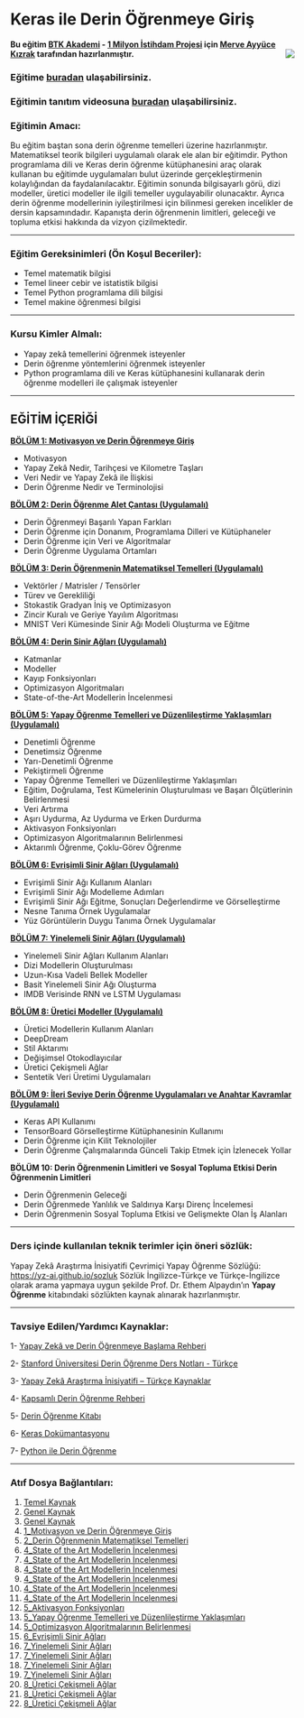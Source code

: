 # Keras ile Derin Öğrenmeye Giriş


**Bu eğitim [BTK Akademi](https://www.btkakademi.gov.tr/portal/cms/hakkimizda) - [1 Milyon İstihdam Projesi](https://1milyonistihdam.hmb.gov.tr/) için [Merve Ayyüce Kızrak](http://www.ayyucekizrak.com/) tarafından hazırlanmıştır.** 
<img align="right" src="https://assets-btkakademi-gov-tr.akamaized.net/api/template/51/client/assets/img/logo.png">

###  Eğitime [buradan](https://www.btkakademi.gov.tr/portal/course/keras-ile-derin-ogrenmeye-giris-10599#!/about) ulaşabilirsiniz.

###  Eğitimin tanıtım videosuna [buradan](https://www.btkakademi.gov.tr/portal/course/deliver/keras-ile-derin-ogrenmeye-giris-10599#!/play) ulaşabilirsiniz.

### Eğitimin Amacı:

Bu eğitim baştan sona derin öğrenme temelleri üzerine hazırlanmıştır. Matematiksel teorik bilgileri uygulamalı olarak ele alan bir eğitimdir. Python programlama dili ve Keras derin öğrenme kütüphanesini araç olarak kullanan bu eğitimde uygulamaları bulut üzerinde gerçekleştirmenin kolaylığından da faydalanılacaktır. Eğitimin sonunda bilgisayarlı görü, dizi modeller, üretici modeller ile ilgili temeller uygulayabilir olunacaktır. Ayrıca derin öğrenme modellerinin iyileştirilmesi için bilinmesi gereken incelikler de dersin kapsamındadır. Kapanışta derin öğrenmenin limitleri, geleceği ve topluma etkisi hakkında da vizyon çizilmektedir. 

---

### Eğitim Gereksinimleri (Ön Koşul Beceriler):

- Temel matematik bilgisi
- Temel lineer cebir ve istatistik bilgisi
- Temel Python programlama dili bilgisi
- Temel makine öğrenmesi bilgisi

---

### Kursu Kimler Almalı:

- Yapay zekâ temellerini öğrenmek isteyenler
- Derin öğrenme yöntemlerini öğrenmek isteyenler
- Python programlama dili ve Keras kütüphanesini kullanarak derin öğrenme modelleri ile çalışmak isteyenler

---

## EĞİTİM İÇERİĞİ

**[BÖLÜM 1: Motivasyon ve Derin Öğrenmeye Giriş](https://www.btkakademi.gov.tr/portal/course/deliver/keras-ile-derin-ogrenmeye-giris-10599?selectCourseId=10964#!/play)** 

- Motivasyon
- Yapay Zekâ Nedir, Tarihçesi ve Kilometre Taşları 
- Veri Nedir ve Yapay Zekâ ile İlişkisi 
- Derin Öğrenme Nedir ve Terminolojisi

**[BÖLÜM 2: Derin Öğrenme Alet Çantası (Uygulamalı)](https://github.com/ayyucekizrak/Keras_ile_Derin_Ogrenmeye_Giris/tree/master/B%C3%B6l%C3%BCm2)** 
- Derin Öğrenmeyi Başarılı Yapan Farkları
- Derin Öğrenme için Donanım, Programlama Dilleri ve Kütüphaneler
- Derin Öğrenme için Veri ve Algoritmalar
- Derin Öğrenme Uygulama Ortamları

**[BÖLÜM 3: Derin Öğrenmenin Matematiksel Temelleri (Uygulamalı)](https://github.com/ayyucekizrak/Keras_ile_Derin_Ogrenmeye_Giris/tree/master/B%C3%B6l%C3%BCm3)** 
- Vektörler / Matrisler / Tensörler
- Türev ve Gerekliliği
- Stokastik Gradyan İniş ve Optimizasyon
- Zincir Kuralı ve Geriye Yayılım Algoritması
- MNIST Veri Kümesinde Sinir Ağı Modeli Oluşturma ve Eğitme 

**[BÖLÜM 4: Derin Sinir Ağları (Uygulamalı)](https://github.com/ayyucekizrak/Keras_ile_Derin_Ogrenmeye_Giris/tree/master/B%C3%B6l%C3%BCm4)** 
- Katmanlar
- Modeller
- Kayıp Fonksiyonları
- Optimizasyon Algoritmaları
- State-of-the-Art Modellerin İncelenmesi

**[BÖLÜM 5: Yapay Öğrenme Temelleri ve Düzenlileştirme Yaklaşımları (Uygulamalı)](https://github.com/ayyucekizrak/Keras_ile_Derin_Ogrenmeye_Giris/tree/master/B%C3%B6l%C3%BCm5)**
- Denetimli Öğrenme
- Denetimsiz Öğrenme
- Yarı-Denetimli Öğrenme
- Pekiştirmeli Öğrenme
- Yapay Öğrenme Temelleri ve Düzenlileştirme Yaklaşımları
- Eğitim, Doğrulama, Test Kümelerinin Oluşturulması ve Başarı Ölçütlerinin Belirlenmesi
- Veri Artırma
- Aşırı Uydurma, Az Uydurma ve Erken Durdurma
- Aktivasyon Fonksiyonları
- Optimizasyon Algoritmalarının Belirlenmesi
- Aktarımlı Öğrenme, Çoklu-Görev Öğrenme 

**[BÖLÜM 6: Evrişimli Sinir Ağları (Uygulamalı)](https://github.com/ayyucekizrak/Keras_ile_Derin_Ogrenmeye_Giris/tree/master/B%C3%B6l%C3%BCm6)**
- Evrişimli Sinir Ağı Kullanım Alanları
- Evrişimli Sinir Ağı Modelleme Adımları
- Evrişimli Sinir Ağı Eğitme, Sonuçları Değerlendirme ve Görselleştirme
- Nesne Tanıma Örnek Uygulamalar
- Yüz Görüntülerin Duygu Tanıma Örnek Uygulamalar

**[BÖLÜM 7: Yinelemeli Sinir Ağları (Uygulamalı)](https://github.com/ayyucekizrak/Keras_ile_Derin_Ogrenmeye_Giris/tree/master/B%C3%B6l%C3%BCm7)**
- Yinelemeli Sinir Ağları Kullanım Alanları
- Dizi Modellerin Oluşturulması
- Uzun-Kısa Vadeli Bellek Modeller 
- Basit Yinelemeli Sinir Ağı Oluşturma
- IMDB Verisinde RNN ve LSTM Uygulaması

**[BÖLÜM 8: Üretici Modeller (Uygulamalı)](https://github.com/ayyucekizrak/Keras_ile_Derin_Ogrenmeye_Giris/tree/master/B%C3%B6l%C3%BCm8)**
- Üretici Modellerin Kullanım Alanları
- DeepDream 
- Stil Aktarımı
- Değişimsel Otokodlayıcılar
- Üretici Çekişmeli Ağlar
- Sentetik Veri Üretimi Uygulamaları

**[BÖLÜM 9: İleri Seviye Derin Öğrenme Uygulamaları ve Anahtar Kavramlar (Uygulamalı)](https://github.com/ayyucekizrak/Keras_ile_Derin_Ogrenmeye_Giris/tree/master/B%C3%B6l%C3%BCm9)**
- Keras API Kullanımı
- TensorBoard Görselleştirme Kütüphanesinin Kullanımı
- Derin Öğrenme için Kilit Teknolojiler
- Derin Öğrenme Çalışmalarında Günceli Takip Etmek için İzlenecek Yollar

**BÖLÜM 10: Derin Öğrenmenin Limitleri ve Sosyal Topluma Etkisi	Derin Öğrenmenin Limitleri**

- Derin Öğrenmenin Geleceği
- Derin Öğrenmede Yanlılık ve Saldırıya Karşı Direnç İncelemesi
- Derin Öğrenmenin Sosyal Topluma Etkisi ve Gelişmekte Olan İş Alanları

---

### Ders içinde kullanılan teknik terimler için öneri sözlük:

Yapay Zekâ Araştırma İnisiyatifi Çevrimiçi Yapay Öğrenme Sözlüğü: https://yz-ai.github.io/sozluk
Sözlük İngilizce-Türkçe ve Türkçe-İngilizce olarak arama yapmaya uygun şekilde Prof. Dr. Ethem Alpaydın’ın **Yapay Öğrenme** kitabındaki sözlükten kaynak alınarak hazırlanmıştır. 

---

### Tavsiye Edilen/Yardımcı Kaynaklar:

1-	[Yapay Zekâ ve Derin Öğrenmeye Başlama Rehberi](https://medium.com/@ayyucekizrak/yapay-zekaya-ba%C5%9Flama-rehberi-91e79d3de8e1)

2-	[Stanford Üniversitesi Derin Öğrenme Ders Notları - Türkçe](https://stanford.edu/~shervine/l/tr/teaching/)

3-	[Yapay Zekâ Araştırma İnisiyatifi – Türkçe Kaynaklar](https://yz-ai.github.io/)

4-	[Kapsamlı Derin Öğrenme Rehberi](https://github.com/ayyucekizrak/Kapsamli_Derin_Ogrenme_Rehberi  )

5-	[Derin Öğrenme Kitabı](http://www.deeplearningbook.org/)

6-	[Keras Dokümantasyonu](https://keras.io/)

7-	[Python ile Derin Öğrenme](http://buzdagiyayinevi.com/python-ile-derin-ogrenme/ )


---

### Atıf Dosya Bağlantıları:

1.	[Temel Kaynak](http://buzdagiyayinevi.com/python-ile-derin-ogrenme/ )
2.	[Genel Kaynak](http://www.deeplearningbook.org/ )
3.	[Genel Kaynak](https://www.coursera.org/deeplearning-ai )
4.	[1_Motivasyon ve Derin Öğrenmeye Giriş](https://medium.com/deep-learning-turkiye/derin-ogrenme-uygulamalarinda-en-sik-kullanilan-hiper-parametreler-ece8e9125c4 )
5.	[2_Derin Öğrenmenin Matematiksel Temelleri](https://ruder.io/optimizing-gradient-descent/)
6.	[4_State of the Art Modellerin İncelenmesi](http://yann.lecun.com/exdb/lenet/ )
7.	[4_State of the Art Modellerin İncelenmesi](https://papers.nips.cc/paper/4824-imagenet-classification-with-deep-convolutional-neural-networks.pdf)
8.	[4_State of the Art Modellerin İncelenmesi](https://arxiv.org/pdf/1409.1556.pdf )
9.	[4_State of the Art Modellerin İncelenmesi](https://arxiv.org/abs/1512.03385)
10.	[4_State of the Art Modellerin İncelenmesi](https://arxiv.org/abs/1312.4400)
11.	[4_State of the Art Modellerin İncelenmesi](https://arxiv.org/abs/1409.4842)
12.	[5_Aktivasyon Fonksiyonları](https://medium.com/@ayyucekizrak/derin-%C3%B6%C4%9Frenme-i%C3%A7in-aktivasyon-fonksiyonlar%C4%B1n%C4%B1n-kar%C5%9F%C4%B1la%C5%9Ft%C4%B1r%C4%B1lmas%C4%B1-cee17fd1d9cd)
13.	[5_Yapay Öğrenme Temelleri ve Düzenlileştirme Yaklaşımları](https://www.slideshare.net/albertspijkers/martin-gorner-tensorflow-and-deep-learning-without-a-phd)
14.	[5_Optimizasyon Algoritmalarının Belirlenmesi](https://www.benfrederickson.com/numerical-optimization/ )
15.	[6_Evrişimli Sinir Ağları](http://cs231n.stanford.edu/)
16.	[7_Yinelemeli Sinir Ağları](https://arxiv.org/abs/1412.3555 )
17.	[7_Yinelemeli Sinir Ağları](https://arxiv.org/abs/1409.1259 )
18.	[7_Yinelemeli Sinir Ağları](https://www.bioinf.jku.at/publications/older/2604.pdf )
19.	[7_Yinelemeli Sinir Ağları](http://karpathy.github.io/2015/05/21/rnn-effectiveness/)
20.	[8_Üretici Çekişmeli Ağlar](https://arxiv.org/abs/1406.2661 )
21.	[8_Üretici Çekişmeli Ağlar](https://arxiv.org/abs/1511.06434 )
22.	[8_Üretici Çekişmeli Ağlar](https://poloclub.github.io/ganlab/ )







